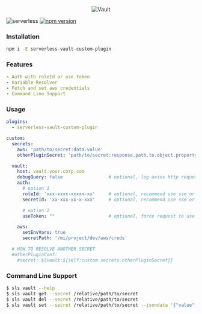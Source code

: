 <p align="center">
  <img alt="Vault" src="https://user-images.githubusercontent.com/621906/78959793-6978f400-7ac2-11ea-98d4-e240012058a6.png">
</p>

![serverless](http://public.serverless.com/badges/v3.svg)
[![npm version](https://badge.fury.io/js/serverless-vault-custom-plugin.svg)](https://badge.fury.io/js/serverless-vault-custom-plugin)

### Installation
```bash
npm i -E serverless-vault-custom-plugin
```

### Features
```yaml
- Auth with roleId or use token 
- Variable Resolver
- Fetch and set aws credentials
- Command Line Support
```

### Usage

```yaml
plugins:
  - serverless-vault-custom-plugin

custom:
  secrets:
    aws: 'path/to/secret:data.value'
    otherPluginSecret: 'path/to/secret:response.path.to.object.property'

  vault:
    host: vault.your.corp.com
    debugQuery: false                 # optional, log axios http request
    auth:
      # option 1
      roleId: 'xxx-xxxx-xxxxx-xx'     # optional, recommend use ssm or something like that
      secretId: 'xx-xxx-xx-x-xxx'     # optional, recommend use ssm or something like that

      # option 2
      useToken: ""                    # optional, force request to use this token

    aws:
      setEnvVars: true
      secretPath: '/mi/project/dev/aws/creds'

  # HOW TO RESOLVE ANOTHER SECRET
  #otherPluginConf:
    #secret: ${vault:${self:custom.secrets.otherPluginSecret}}
```

### Command Line Support
```bash
$ sls vault --help
$ sls vault get --secret /relative/path/to/secret
$ sls vault del --secret /relative/path/to/secret
$ sls vault set --secret /relative/path/to/secret --jsondata '{"value":"some_token_or_cred"}'
```
